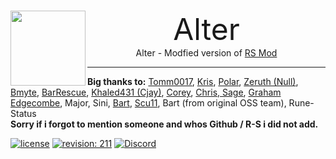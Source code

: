 <br>
<p align="center">
    <img src="https://avatars.githubusercontent.com/u/93262873?s=200&v=4" height="120" align="left"><font size="10">Alter</font>
    <br>
    Alter - Modfied version of <a href="https://github.com/Tomm0017/rsmod/">RS Mod</a>
</p>

-----
<b>Big thanks to:</b>
<a href="https://github.com/Tomm0017">Tomm0017</a>, <a href="https://github.com/Z-kris">Kris</a>, <a href="https://www.rune-server.ee/members/300582-polar/">Polar</a>, <a href="https://github.com/zeruth">Zeruth (Null)</a>, <a href="https://github.com/bmyte/">Bmyte</a>, <a href="https://github.com/BarRescue/">BarRescue</a>, <a href="https://www.rune-server.ee/members/114158-cjay0091/index18.html">Khaled431 (Cjay)</a>, <a href="https://www.rune-server.ee/members/189177-corey/">Corey</a>, <a href="https://github.com/ushort">Chris</b>, <a href="https://github.com/Sages0ft">Sage</a>, <a href="https://github.com/grahamedgecombe">Graham Edgecombe</a>, Major, Sini, <a href="https://github.com/BartvHelvert">Bart</a>, <a href="https://www.rune-server.ee/members/41140-scu11/">Scu11</a>, Bart (from original OSS team), Rune-Status
<br><b>Sorry if i forgot to mention someone and whos Github / R-S i did not add.</b>

[![license][license-badge]][isc] [![revision: 211][rev-badge]][patch] [![Discord](https://badgen.net/badge/icon/discord?icon=discord&label)](https://discord.com/invite/sAzCuuwkpN)

[patch]: https://oldschool.runescape.wiki/w/Update:The_Ruinous_Powers_-_Updated_Greenlight_Poll_Blog
[rev-badge]: https://img.shields.io/badge/Revision-211-blueviolet

[license-badge]: https://img.shields.io/badge/license-Apache-informational
[isc]: https://opensource.org/licenses/ISC
[license]: https://github.com/rsmod/rsmod/blob/master/LICENSE.md
